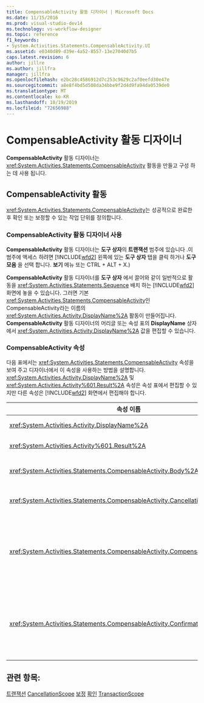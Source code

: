 ```yaml
---
title: CompensableActivity 활동 디자이너 | Microsoft Docs
ms.date: 11/15/2016
ms.prod: visual-studio-dev14
ms.technology: vs-workflow-designer
ms.topic: reference
f1_keywords:
- System.Activities.Statements.CompensableActivity.UI
ms.assetid: e0340d89-d39e-4a52-8557-13e27040d7b5
caps.latest.revision: 6
author: jillre
ms.author: jillfra
manager: jillfra
ms.openlocfilehash: e2bc28c4586912d7c253c9629c2af0eefd30e47e
ms.sourcegitcommit: a8e8f4bd5d508da34bbe9f2d4d9fa94da0539de0
ms.translationtype: MT
ms.contentlocale: ko-KR
ms.lasthandoff: 10/19/2019
ms.locfileid: "72656988"
---
```

# <a name="compensableactivity-activity-designer"></a>CompensableActivity 활동 디자이너
**CompensableActivity** 활동 디자이너는 <xref:System.Activities.Statements.CompensableActivity> 활동을 만들고 구성 하는 데 사용 됩니다.

## <a name="the-compensableactivity-activity"></a>CompensableActivity 활동
 <xref:System.Activities.Statements.CompensableActivity>는 성공적으로 완료한 후 확인 또는 보정할 수 있는 작업 단위를 정의합니다.

### <a name="using-the-compensableactivity-activity-designer"></a>CompensableActivity 활동 디자이너 사용
 **CompensableActivity** 활동 디자이너는 **도구 상자**의 **트랜잭션** 범주에 있습니다 .이 범주에 액세스 하려면 [!INCLUDE[wfd2](../includes/wfd2-md.md)] 왼쪽에 있는 **도구 상자** 탭을 클릭 하거나 **도구 모음** 을 선택 합니다. **보기** 메뉴 또는 CTRL + ALT + X.)

 **CompensableActivity** 활동 디자이너를 **도구 상자** 에서 끌어와 같이 일반적으로 활동을 <xref:System.Activities.Statements.Sequence> 배치 하는 [!INCLUDE[wfd2](../includes/wfd2-md.md)] 화면에 놓을 수 있습니다. 그러면 기본 <xref:System.Activities.Statements.CompensableActivity>인 CompensableActivity라는 이름의 <xref:System.Activities.Activity.DisplayName%2A> 활동이 만들어집니다. **CompensableActivity** 활동 디자이너의 머리글 또는 속성 표의 **DisplayName** 상자에서 <xref:System.Activities.Activity.DisplayName%2A> 값을 편집할 수 있습니다.

### <a name="the-compensableactivity-properties"></a>CompensableActivity 속성
 다음 표에서는 <xref:System.Activities.Statements.CompensableActivity> 속성을 보여 주고 디자이너에서 이 속성을 사용하는 방법을 설명합니다. <xref:System.Activities.Activity.DisplayName%2A> 및 <xref:System.Activities.Activity%601.Result%2A> 속성은 속성 표에서 편집할 수 있지만 다른 속성은 [!INCLUDE[wfd2](../includes/wfd2-md.md)] 화면에서 편집해야 합니다.

|속성 이름|필수|사용법|
|-------------------|--------------|-----------|
|<xref:System.Activities.Activity.DisplayName%2A>|False|<xref:System.Activities.Statements.CompensableActivity> 활동의 선택적 이름입니다. 기본값은 CompensableActivity입니다.|
|<xref:System.Activities.Activity%601.Result%2A>|False|<xref:System.Activities.Statements.CompensableActivity>의 반환 값을 지정합니다. 이 속성은 속성 표에서 편집해야 합니다.|
|<xref:System.Activities.Statements.CompensableActivity.Body%2A>|True|보정, 취소 및 확인 논리를 제공할 활동을 지정합니다. @No__t_0 활동을 추가 하려면 **도구 상자** 의 활동을 "여기에 작업 놓기" 힌트 텍스트가 있는 **CompensableActivity** 활동 디자이너의 **본문** 상자로 끌어 놓습니다.|
|<xref:System.Activities.Statements.CompensableActivity.CancellationHandler%2A>|False|취소 시 실행할 활동을 지정합니다. 활동을 추가 하려면 **도구 상자** 의 디자이너를 "여기에 작업 놓기" 힌트 텍스트가 있는 **CompensableActivity** 활동 디자이너의 **CancellationHandler** 상자로 끌어 놓습니다.|
|<xref:System.Activities.Statements.CompensableActivity.CompensationHandler%2A>|False|<xref:System.Activities.Statements.CompensableActivity.Body%2A> 활동을 보정할 때 실행할 활동을 지정합니다. <xref:System.Activities.Statements.Compensate> 활동을 사용하여 이 처리기를 명시적으로 호출할 수 있습니다.<br /><br /> 활동을 추가 하려면 **도구 상자** 에서 활동 디자이너를 "여기에 작업 놓기" 힌트 텍스트가 있는 **CompensableActivity** 활동 디자이너의 **CompensationHandler** 상자로 끌어 놓습니다.|
|<xref:System.Activities.Statements.CompensableActivity.ConfirmationHandler%2A>|False|<xref:System.Activities.Statements.CompensableActivity.Body%2A> 활동을 확인할 때 실행할 활동을 지정합니다. <xref:System.Activities.Statements.Confirm> 활동을 사용하여 이 처리기를 명시적으로 호출할 수 있습니다.<br /><br /> 활동을 추가 하려면 **도구 상자** 에서 활동 디자이너를 "여기에 작업 놓기" 힌트 텍스트가 있는 **CompensableActivity** 활동 디자이너의 **ConfirmationHandler** 상자로 끌어 놓습니다.|

## <a name="see-also"></a>관련 항목:
 [트랜잭션](../workflow-designer/transaction-activity-designers.md) [CancellationScope](../workflow-designer/cancellationscope-activity-designer.md) [보정](../workflow-designer/compensate-activity-designer.md) [확인](../workflow-designer/confirm-activity-designer.md) [TransactionScope](../workflow-designer/transactionscope-activity-designer.md)